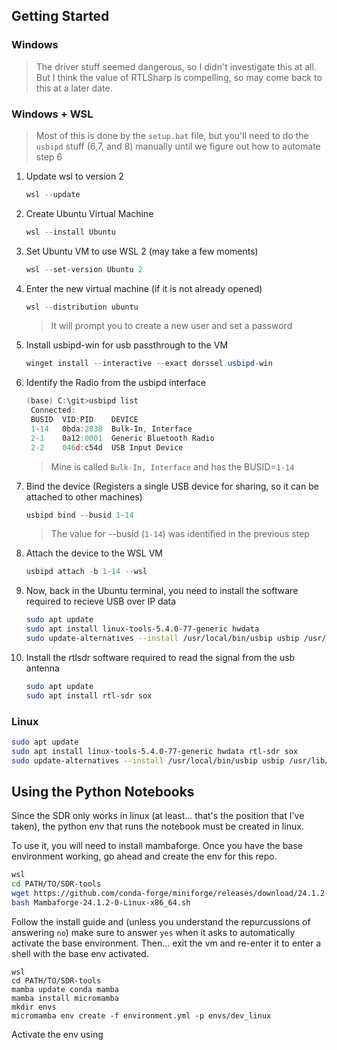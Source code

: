## Getting Started

### Windows
> The driver stuff seemed dangerous, so I didn't investigate this at all. But I think the value of RTLSharp is compelling, so may come back to this at a later date.
### Windows + WSL
> Most of this is done by the `setup.bat` file, but you'll need to do the `usbipd` stuff (6,7, and 8) manually until we figure out how to automate step 6
1. Update wsl to version 2
   ```powershell
   wsl --update
   ```
2. Create Ubuntu Virtual Machine
   ```powershell
   wsl --install Ubuntu
   ```
3. Set Ubuntu VM to use WSL 2 (may take a few moments)
   ```powershell
   wsl --set-version Ubuntu 2
   ```

4. Enter the new virtual machine (if it is not already opened)
   ```powershell
   wsl --distribution ubuntu
   ```
   > It will prompt you to create a new user and set a password

5. Install usbipd-win for usb passthrough to the VM
   ```powershell
   winget install --interactive --exact dorssel.usbipd-win
   ```
6. Identify the Radio from the usbipd interface
   ```powershell
   (base) C:\git>usbipd list
    Connected:
    BUSID  VID:PID    DEVICE                                                        STATE
    1-14   0bda:2838  Bulk-In, Interface                                            Not shared
    2-1    0a12:0001  Generic Bluetooth Radio                                       Not shared
    2-2    046d:c54d  USB Input Device                                              Not shared
   ```
   > Mine is called `Bulk-In, Interface` and has the BUSID=`1-14`
7. Bind the device (Registers a single USB device for sharing, so it can be attached to other machines)
   ```powershell
   usbipd bind --busid 1-14
   ```
   > The value for --busid (`1-14`) was identified in the previous step
8. Attach the device to the WSL VM
   ```powershell
   usbipd attach -b 1-14 --wsl
   ```
9. Now, back in the Ubuntu terminal, you need to install the software required to recieve USB over IP data
    ```bash
    sudo apt update
    sudo apt install linux-tools-5.4.0-77-generic hwdata
    sudo update-alternatives --install /usr/local/bin/usbip usbip /usr/lib/linux-tools/5.4.0-77-generic/usbip 20
    ```
10. Install the rtlsdr software required to read the signal from the usb antenna
    ```bash
    sudo apt update
    sudo apt install rtl-sdr sox
    ```
### Linux
```bash
sudo apt update
sudo apt install linux-tools-5.4.0-77-generic hwdata rtl-sdr sox
sudo update-alternatives --install /usr/local/bin/usbip usbip /usr/lib/linux-tools/5.4.0-77-generic/usbip 20
```



## Using the Python Notebooks
Since the SDR only works in linux (at least... that's the position that I've taken), the python env that runs the notebook must be created in linux.

To use it, you will need to install mambaforge. Once you have the base environment working, go ahead and create the env for this repo.
```bash
wsl
cd PATH/TO/SDR-tools
wget https://github.com/conda-forge/miniforge/releases/download/24.1.2-0/Mambaforge-24.1.2-0-Linux-x86_64.sh
bash Mambaforge-24.1.2-0-Linux-x86_64.sh
```
Follow the install guide and (unless you understand the repurcussions of answering `no`) make sure to answer `yes` when it asks to automatically activate the base environment.
Then... exit the vm and re-enter it to enter a shell with the base env activated.
```
wsl
cd PATH/TO/SDR-tools
mamba update conda mamba
mamba install micromamba
mkdir envs
micromamba env create -f environment.yml -p envs/dev_linux
```

Activate the env using